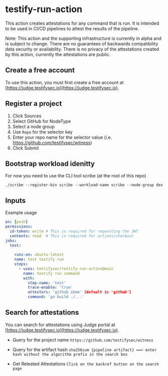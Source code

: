 # testify-run-action

This action creates attestations for any command that is run. It is intended to be used in CI/CD pipelines to attest the results of the pipeline.

Note: This action and the supporting infrastructure is currently in alpha and is subject to change.  There are no guarantees of backwards compatibility data security or availability.  There is no privacy of the attestations created by this action, currently the attestations are public.

## Create a free account

To use this action, you must first create a free account at [https://judge.testifysec.io](https://judge.testifysec.io).

## Register a project

1.  Click Sources
2.  Select GitHub for NodeType
3.  Select a node group
4.  Use `Repo` for the selector key
5.  Enter your repo name for the selector value (i.e. https://github.com/testifysec/witness)
6.  Click Submit

## Bootstrap workload idenitty

For now you need to use the CLI tool scribe (at the root of this repo)

```./scribe --register-bin scribe --workload-name scribe --node-group dev```

## Inputs

Example usage
```yaml
on: [push]
permissions:
  id-token: write # This is required for requesting the JWT
  contents: read  # This is required for actions/checkout
jobs:
  test:
  
    runs-on: ubuntu-latest
    name: test testify run
    steps:
      - uses: testifysec/testify-run-action@main
        name: testify run command
        with:
          step-name: 'test'
          trace-enable: 'true'
          attestors: 'github sbom' {defualt is 'github'}
          command: 'go build ./...'
```

## Search for attestations

You can search for attestations using Judge portal at [https://judge.testifysec.io](https://judge.testifysec.io).

- Query for the project name
`https://github.com/testifysec/witness`

- Query for the artifact hash
`sha256sum {pipeline artifact} ==> enter hash without the algorithm prefix in the search box`

- Get Releated Attestations
`Click on the backref button on the search page`
